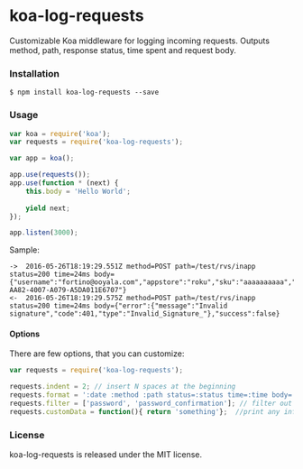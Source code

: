 # koa-log-requests

Customizable Koa middleware for logging incoming requests.
Outputs method, path, response status, time spent and request body.


### Installation

```
$ npm install koa-log-requests --save
```


### Usage

```javascript
var koa = require('koa');
var requests = require('koa-log-requests');

var app = koa();

app.use(requests());
app.use(function * (next) {
	this.body = 'Hello World';
	
	yield next;
});

app.listen(3000);
```

Sample:

```
->  2016-05-26T18:19:29.551Z method=POST path=/test/rvs/inapp status=200 time=24ms body={"username":"fortino@ooyala.com","appstore":"roku","sku":"aaaaaaaaaa","receipt":"5AB3663A-AA82-4007-A079-A5DA011E6707"}
<-  2016-05-26T18:19:29.575Z method=POST path=/test/rvs/inapp status=200 time=24ms body={"error":{"message":"Invalid signature","code":401,"type":"Invalid_Signature_"},"success":false}
```


#### Options

There are few options, that you can customize:

```javascript
var requests = require('koa-log-requests');

requests.indent = 2; // insert N spaces at the beginning
requests.format = ':date :method :path status=:status time=:time body=:body data=:custom'; // format of output
requests.filter = ['password', 'password_confirmation']; // filter out these keys from request body
requests.customData = function(){ return 'something'};  //print any information that you want

```


### License

koa-log-requests is released under the MIT license.

